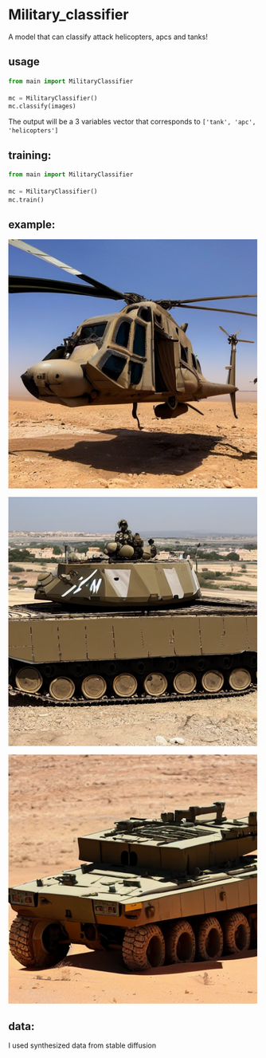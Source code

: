 # Military_classifier

A model that can classify attack helicopters, apcs and tanks!

## usage

```python
from main import MilitaryClassifier

mc = MilitaryClassifier()
mc.classify(images)
```

The output will be a 3 variables vector that corresponds to `['tank', 'apc', 'helicopters']`

## training:

```python
from main import MilitaryClassifier

mc = MilitaryClassifier()
mc.train()
```

## example:

<p align="left">
  <img width="500" src="https://github.com/matan-chan/Military_classifier/blob/main/examples/helicopter.png?raw=true">
</p>

<p align="left">
  <img width="500" src="https://github.com/matan-chan/Military_classifier/blob/main/examples/tank.png?raw=true">
</p>

<p align="left">
  <img width="500" src="https://github.com/matan-chan/Military_classifier/blob/main/examples/apc.png?raw=true">
</p>

## data:

I used synthesized data from stable diffusion